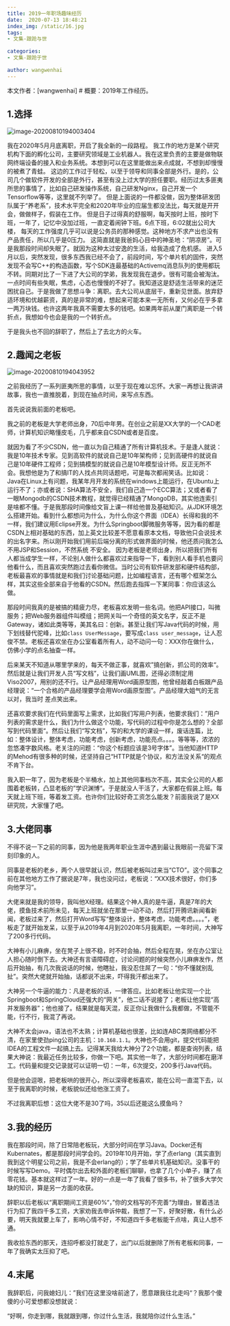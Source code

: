 ```yaml
---
title: 2019一年职场趣味经历
date:  2020-07-13 18:48:21
index_img: /static/16.jpg
tags: 
- 文集-踉跄与世

categories: 
- 文集-踉跄于世

author: wangwenhai
---
```

本文作者：[wangwenhai] # 概要：2019年工作经历。
<!-- more -->
    
## 1.选择

![image-20200810194003404](/uploads/image-20200810194003404.png)

我在2020年5月月底离职，开启了我全新的一段路程。
        我工作的地方是某个研究机构下面的孵化公司，主要研究领域是工业机器人。我在这里负责的主要是做物联网终端设备的接入和业务系统。本想到可以在这里能做出来点成就，不想到却慢慢的被煮了青蛙。
        这边的工作过于轻松，以至于领导和同事全部是外行。是的，公司几个做软件开发的全部是外行，甚至有没上过大学的担任要职。经历过太多匪夷所思的事情了，比如自己研发操作系统，自己研发Nginx，自己开发一个Tensorflow等等，这里就不列举了。
        但是上面说的一件都没做，因为整体研发团队属于“养老系”，技术水平完全和2020年毕业的应届生都没法比，每天就是开开会，做做样子，假装在工作。
        但是日子过得真的舒服啊，每天按时上班，按时下班，一年了，记忆中没加过班，一直定着闹钟下班。6点下班，6:02就出公司大楼， 每天的工作强度几乎可以说是公务员的那种感觉。这种地方不求产出也没有产品责任，所以几乎是0压力。
        这简直就是我爸妈心目中的神圣地：“阴凉房”。可是我那段时间却失眠了。就因为这种太过安逸的生活，给我造成了危机感。
        进入5月以后，突然发现，很多东西我已经不会了，前段时间，写个单片机的固件，突然发现不会写C++的构造函数，写个SDK连最基础的Activemq消息队列的使用都玩不转。同期对比了一下进了大公司的学弟，我发现我在退步。很有可能会被淘汰。一点时间有些失眠，焦虑，心态也慢慢的不好了。我知道这是舒适生活带来的迷茫困扰自己。于是我做了思想斗争：离职。去大公司从底层干，重新见世面。放弃舒适环境和优越薪资，真的是非常的难，想起来可能本来一无所有，又何必在乎多拿一两万块钱。也许这两年我真不需要太多的钱吧。如果两年前从厦门离职是一个转折点，我想如今也会是我的一个转折点。

于是我头也不回的辞职了，然后上了去北方的火车。

## 2.趣闻之老板

![image-20200810194043952](/uploads/image-20200810194043952.png)

之前我经历了一系列匪夷所思的事情，以至于现在难以忘怀。大家一再想让我讲讲故事，我也一直推脱着，到现在抽点时间，来写点东西。

首先说说我前面的老板吧。

我之前的老板是大学老师出身，70后中年男。在创业之前是XX大学的一个CAD老师，计算机知识略懂皮毛，几乎都来自CSDN或者是百度。

就因为看了不少CSDN，他一直以为自己精通了所有计算机技术。于是逢人就说：我是10年技术专家。见到高软件的就说自己是10年架构师；见到高硬件的就说自己是10年硬件工程师；见到搞模型的就说自己是10年模型设计师。反正无所不会。我想他是为了和搞IT的人找点共同话题吧，可是每次都闹笑话。比如说：Java在Linux上有问题，我某年月开发的系统在windows上能运行，在Ubuntu上运行不了；亦或者说：SHA算法不安全，我们自己造一个ECC算法；又或者看了一眼Mongodb的CSDN技术教程，就觉得已经精通了MongoDB，其实他连索引是啥都不懂。于是我那段时间像给文盲上课一样给他普及基础知识。从JDK环境怎么搭建开始。看到什么都想问为什么，为什么你这个界面（IDEA）长得和我的不一样，我们建议用Eclipse开发。为什么Springboot脚微服务等等，因为看的都是CSDN上相对基础的东西，加上英文比较差不愿意看原本文档，导致他只会说技术的出名字来。所以刚开始我们用前后端分离的形式做界面的时候，他还质问我怎么不用JSP和Session，不然系统 不安全。
        因为老板是老师出身，所以把我们所有人都当成学生一样，不论别人做什么都喜欢过来指导一下，看到别人看手机也要问他看什么，而且喜欢突然跑过去看你微信。当时公司有软件研发部和硬件结构部，老板最喜欢的事情就是和我们讨论基础问题，比如编程语言，还有哪个框架怎么样，其实这些全部来自于他看的CSDN。然后跑去指挥一下某同事：你应该这么做。

那段时间我真的是被搞的精疲力尽，老板喜欢发明一些名词。他把API接口，叫微服务；把Web服务器组件叫模组；把网关叫一个奇怪的英文名字，反正不是Gateway，诸如此类等等，美其名曰：创新。甚至让我们写Java代码的时候，用下划线替代驼峰，比如`class UserMessage`，要写成`class user_message`，让人忍俊不禁。老板还喜欢坐在办公室看着所有人，动不动问一句：XXX你在做什么，仿佛小学的点名抽查一样。

后来某天不知道从哪里学来的，每天不做正事，就喜欢”搞创新，抓公司的效率“。然后就是让我们开发人员“写文档”，让我们画UML图，还得必须制定用Viso2007，用别的还不行。让产品经理用Word画原型图，他曾经敲着白板跟产品经理说：“一个合格的产品经理要学会用Word画原型图”。产品经理大姐气的无言以对，我当时 差点笑出来。

还喜欢要求我们在代码里面写上需求，比如我们写用户列表，他要求我们：”用户列表的需求是什么，我们为什么做这个功能，写代码的过程中你是怎么想的？全部写到代码里面“。然后让我们“写文档”，写的和大学的课设一样，废话连篇，比如：整体设计，整体考虑，功能考虑，创新考虑，功能亮点。。。。等等等，浓浓的忽悠凑字数风格。老关注的问题：“你这个标题应该是3号字体”。当他知道HTTP的Mehod有很多种的时候，还坚持自己“HTTP就是个协议，和方法没关系“的观点不肯下台。

我入职一年了，因为老板是个半桶水，加上其他同事档次不高，其实全公司的人都围着老板转，凸显老板的”学识渊博“。于是就没人干活了，大家都在假装上班。每天就上班下班，等着发工资。也许你们比较好奇工资怎么能发？前面我说了是XX研究院，大家懂了吧。



## 3.大佬同事

不得不说一下之前的同事，因为他是我两年职业生涯中遇到最让我眼前一亮留下深刻印象的人。

同事是老板的老乡，两个人很早就认识，然后被老板叫过来当“CTO”。这个同事之前在其他地方工作了据说是7年，我也没问过，老板说：“XXX技术很好，你们多向他学习”。

大佬来就是我的领导，我叫他X经理。结果这个神人真的是牛逼，真是7年的大佬，摸鱼技术前所未见，每天上班就坐在那里一动不动，然后打开腾讯新闻看新闻，老板过来了，然后打开Word写写“整体设计，整体考虑，功能考虑。。。。”，老板走了就开始发呆，以至于从2019年4月到2020年5月我离职，一年时间，大神写了200多行代码。

大神有小儿麻痹，坐在凳子上很不稳，时不时会抽，然后全程在晃，坐在办公室让人担心随时倒下去。大神还有言语障碍症，讨论问题的时候突然小儿麻痹发作，然后开始抽，有几次我说话的时候，他瞎扯，我没忍住屌了一句：“你不懂就别乱扯”。突然大佬就开始抽，话都说不出来，吓得我汗都出来了。

大神另一个牛逼的能力：凡是老板的话，一律答应。比如老板让他实现一个比Springboot和SpringCloud还强大的“网关”，他二话不说接了；老板让他实现“高并发服务器”；他也接了。结果就是每天混，反正你让我做什么我都做，不管能不能，行不行，我混了再说。

大神不太会java，语法也不太熟；计算机基础也很差，比如连ABC类网络都分不清，在家里使劲ping公司的主机：`10.168.1.1`。大神也不会用git，提交代码能把IDEA的工程文件一起搞上去。记得某天我给大神分了2个功能，都是查询列表，结果大神说：我最近任务比较多，你做一下吧。其实他一年了，大部分时间都在磨洋工。代码量和提交记录就可以证明一切：一年，6次提交，200多行Java代码。

但是他会逗哏，把老板哄的很开心，所以深得老板喜欢，能在公司一直混下去，以至于我离职的时候，老板貌似还给他涨工资了。

不过我离职后想：这位大佬不是30了吗，35以后还能这么摸鱼吗？



## 3.我的经历

我在那段时间，除了日常陪老板玩，大部分时间在学习Java。Docker还有Kubernates，都是那段时间学会的。2019年10月开始，学了点erlang（其实直到我到这个明星公司之前，我是不会erlang的）；学了些单片机基础知识。没事干的时候写写Demo。平时偶尔出去和外面的老板们聊聊，也拿了几个小单子，赚了点零花钱。基本就这样过了一年。好的一点是一年了我看了很多书，补了很多大学欠缺的知识，算是另一方面的收获。

辞职以后老板以“离职期间工资是60%“，”你的文档写的不完善“为理由，冒着违法行为扣了我四千多工资，大家劝我去申诉仲裁，我想了一下，好聚好散，有什么必要，明天我就要上车了，影响心情不好，不知道四千多老板能干点啥，真让人想不通。

我收拾东西的那天，连招呼都没打就走了，出门以后就删除了所有老板和同事，一年了我确实太压抑了吧。

## 4.末尾

我辞职后，问我媳妇儿：”我们在这里没啥前途了，愿意跟我往北走吗“？我那个傻傻的小可爱想都没想就说：

“好啊，你走到哪，我就跟到哪，你过什么生活，我就陪你过什么生活。”

